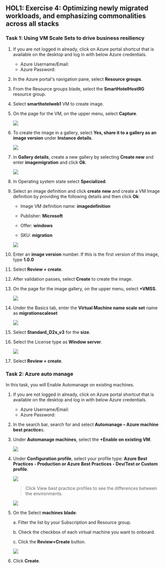 ## HOL1: Exercise 4: Optimizing newly migrated workloads, and emphasizing commonalities across all stacks

### Task 1: Using VM Scale Sets to drive business resiliency

1. If you are not logged in already, click on Azure portal shortcut that is available on the desktop and log in with below Azure credentials.
    * Azure Username/Email: <inject key="AzureAdUserEmail"></inject> 
    * Azure Password: <inject key="AzureAdUserPassword"></inject>

2. In the Azure portal's navigation pane, select **Resource groups**.

3. From the Resource groups blade, select the **SmartHotelHostRG** resource group.

4. Select **smarthotelweb1** VM to create image.

2. On the page for the VM, on the upper menu, select **Capture**.
   
   ![](Images/upd-capture.png)

4. To create the image in a gallery, select **Yes, share it to a gallery as an image version** under **Instance details**.

   ![](Images/upd-yes.png)

5. In **Gallery details**, create a new gallery by selecting **Create new** and enter **imagemigration<inject key="DeploymentID" enableCopy="false" />** and click **Ok**.

   ![](Images/upd-e4-t1-s7.png)

6. In Operating system state select **Specialized**.

7. Select an image definition and click **create new** and create a VM Image definition by providing the following details and then click **Ok**: 
  
   - Image VM definition name: **imagedefinition<inject key="DeploymentID" enableCopy="false" />**

   - Publisher: **Microsoft**
    
   - Offer: **windows**
  
   - SKU: **migration**

   ![](Images/upd-4-t1-s9.png)

8. Enter an **image version** number. If this is the first version of this image, type **1.0.0**

9. Select **Review + create**.

10. After validation passes, select **Create** to create the image.

11. On the page for the image gallery, on the upper menu, select **+VMSS**.

    ![](Images/upd-vmss1.png)

12. Under the Basics tab, enter the **Virtual Machine name scale set** name as **migrationscaleset<inject key="DeploymentID" enableCopy="false" />**

    ![](Images/upd-vmname.png)

13. Select **Standard_D2s_v3** for the **size**.

14. Select the License type as **Window server**.

     ![](Images/upd-License.png)

15. Select **Review + create**.

### Task 2: Azure auto manage

In this task, you will Enable Automanage on existing machines.

1. If you are not logged in already, click on Azure portal shortcut that is available on the desktop and log in with below Azure credentials.
    * Azure Username/Email: <inject key="AzureAdUserEmail"></inject> 
    * Azure Password: <inject key="AzureAdUserPassword"></inject>

2. In the search bar, search for and select **Automanage – Azure machine best practice**s.

3. Under **Automanage machines**, select the **+Enable on existing VM**.
   
   ![](Images/upd-zero-vm-list-view.png)

4. Under **Configuration profile**, select your profile type: **Azure Best Practices - Production or Azure Best Practices - Dev/Test or Custom profile**.
   
   ![](Images/upd-existing-vm-quick-create.png)
   
   > Click View best practice profiles to see the differences between the environments.
    
   ![](Images/upd-browse-production-profile.png)

5. On the Select **machines blade**:

   a. Filter the list by your Subscription and Resource group.
   
   b. Check the checkbox of each virtual machine you want to onboard.
   
   c. Click the **Review+Create** button.
   
   ![](Images/upd-existing-vm-select-machine.png)

6. Click **Create**.
